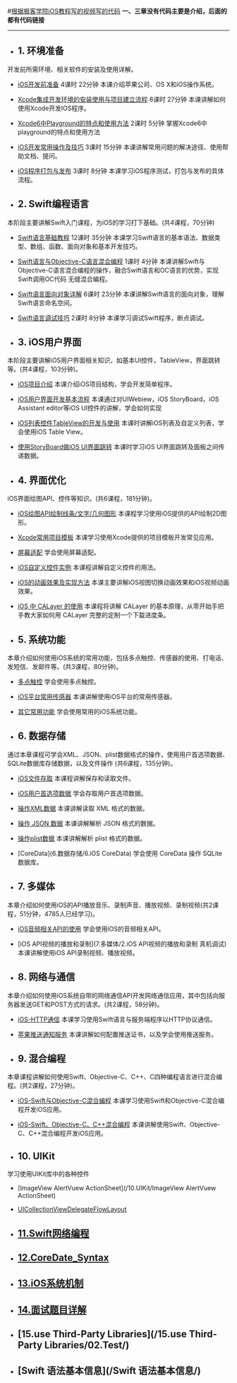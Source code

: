 
#[根据极客学院iOS教程写的视频写的代码](http://www.jikexueyuan.com/path/ios/)
**一、三章没有代码主要是介绍，后面的都有代码链接**
***
* ## 1. 环境准备 
开发前所需环境、相关软件的安装及使用详解。

* [iOS开发前准备](1.环境准备/)
4课时 22分钟 本课介绍苹果公司、OS X和iOS操作系统。

* [Xcode集成开发环境的安装使用与项目建立流程](1.环境准备/)
8课时 27分钟 本课讲解如何使用Xcode开发IOS程序。

* [Xcode6中Playground的特点和使用方法](1.环境准备/)
2课时 5分钟 掌握Xcode6中playground的特点和使用方法

* [iOS开发常用操作及技巧](1.环境准备/)
3课时 15分钟 本课讲解常用问题的解决途径、使用帮助文档、提问。


* [iOS程序打包与发布](1.环境准备/)
3课时 8分钟 本课学习iOS程序测试，打包与发布的具体流程。

* ## 2. Swift编程语言
本阶段主要讲解Swift入门课程，为iOS的学习打下基础。(共4课程，70分钟)

* [Swift语言基础教程](2.Swift编程语言/README.md)
12课时 35分钟 本课学习Swift语言的基本语法、数据类型、数组、函数、面向对象和基本开发技巧。

* [Swift语言与Objective-C语言混合编程](2.Swift编程语言/)
1课时 4分钟 本课讲解Swift与Objective-C语言混合编程的操作，融合Swift语言和OC语言的优势，实现Swift调用OC代码         无缝混合编程。

* [Swift语言面向对象详解](2.Swift编程语言/)
6课时 23分钟 本课讲解Swift语言的面向对象，理解Swift语言命名空间。

* [Swift语言调试技巧](2.Swift编程语言/)
2课时 8分钟 本课学习调试Swift程序，断点调试。

* ## 3. iOS用户界面 
本阶段主要讲解iOS用户界面相关知识，如基本UI控件，TableView，界面跳转等。(共4课程，103分钟)。

* [iOS项目介绍](3.iOS用户界面/)
本课介绍iOS项目结构，学会开发简单程序。  

* [iOS用户界面开发基本流程](3.iOS用户界面/)
本课通过对UIWebiew，iOS StoryBoard，iOS Assistant editor等iOS UI控件的讲解，学会如何实现

* [iOS列表控件TableView的开发与使用](3.iOS用户界面/)
本课时讲解iOS列表及自定义列表，学会使用iOS Table View。

* [使用StoryBoard做iOS UI界面跳转](3.iOS用户界面/)
本课时学习iOS UI界面跳转及面板之间传递数据。

* ## 4. 界面优化 
iOS界面绘图API、控件等知识。(共6课程，181分钟)。

* [iOS绘图API绘制线条/文字/几何图形](/4.界面优化/1.iOS绘图API绘制线条、文字、几何图形/)
本课程学习使用iOS提供的API绘制2D图形。  

* [Xcode常用项目模板](4.界面优化/2.Xcode常用项目模板/)
本课学习使用Xcode提供的项目模板开发常见应用。

* [屏幕适配]()
学会使用屏幕适配。

* [iOS自定义控件实例](4.界面优化/4.iOS自定义控件实例/)
本课程讲解自定义控件的用法。

* [iOS的动画效果及实现方法]()
本课主要讲解iOS视图切换动画效果和iOS视频动画效果。

* [iOS 中 CALayer 的使用]()
本课程将讲解 CALayer 的基本原理，从零开始手把手教大家如何用 CALayer 完整的定制一个下载进度条。

* ## 5. 系统功能 
本章介绍如何使用iOS系统的常用功能，包括多点触控、传感器的使用、打电话、发短信、发邮件等。(共3课程，80分钟)。

* [多点触控](5.系统功能/1.多点触控)
学会使用多点触控。  

* [iOS平台常用传感器](5.系统功能/2.iOS平台常用传感器)
本课讲解使用iOS平台的常用传感器。

* [其它常用功能](5.系统功能/3.iOS其他常用功能)
学会使用常用的iOS系统功能。

* ## 6. 数据存储
通过本章课程可学会XML、JSON、plist数据格式的操作，使用用户首选项数据、SQLite数据库存储数据，以及文件操作
(共6课程，135分钟)。

* [iOS文件存取](6.数据存储/1.iOS文件的存取)
本课程讲解保存和读取文件。  

* [iOS用户首选项数据](6.数据存储/2.用户首选项数据)
学会存取用户首选项数据。

* [操作XML数据](6.数据存储/3.操作XML数据)
本课讲解读取 XML 格式的数据。

* [操作 JSON 数据](6.数据存储/4.iOS操作JSON数据)
本课讲解解析 JSON 格式的数据。

* [操作plist数据](6.数据存储/5.iOS操作plist数据)
本课讲解解析 plist 格式的数据。

* [CoreData](6.数据存储/6.iOS CoreData)
学会使用 CoreData 操作 SQLite 数据库。

* ## 7. 多媒体
本章介绍如何使用iOS的API播放音乐、录制声音、播放视频、录制视频(共2课程，51分钟，4785人已经学习)。

* [iOS音频相关API的使用](7.多媒体/1.iOS音频相关API的使用)
学会使用iOS的音频相关API。  

* [iOS API视频的播放和录制](7.多媒体/2.iOS API视频的播放和录制 真机调试)
本课讲解使用iOS API录制视频、播放视频。

* ## 8. 网络与通信
本章介绍如何使用iOS系统自带的网络通信API开发网络通信应用，其中包括向服务器发送GET和POST方式的请求。(共2课程，58分钟)。

* [iOS-HTTP通信](8.网络通信/1.iOS-HTTP通信)
本课学习使用Swift语言与服务端程序以HTTP协议通信。  

* [苹果推送通知服务](8.网络通信/2.苹果推送通知服务)
本课讲解如何配置推送证书，以及学会使用推送服务。


* ## 9. 混合编程
本章课程讲解如何使用Swift、Objective-C、C++、C四种编程语言进行混合编程。(共2课程，27分钟)。

* [iOS-Swift与Objective-C混合编程](9.混合编程/1.iOS-Swift与Objective-C混合编程)
本课学习使用Swift和Objective-C混合编程开发iOS应用。

* [iOS-Swift、Objective-C、C++混合编程](9.混合编程/2.iOS-Swift、Objective-C、C++混合编程)
本课讲解使用Swift、Objective-C、C++混合编程开发iOS应用。


* ## 10. UIKit
学习使用UIKit库中的各种控件

* [ImageView AlertVuew ActionSheet](/10.UIKit/ImageView AlertVuew ActionSheet)

* [UICollectionViewDelegateFlowLayout](/10.UIKit/UICollectionViewDelegateFlowLayout)


* ## [11.Swift网络编程](/11.Swift网络编程/)


* ## [12.CoreDate_Syntax](/12.CoreDate_Syntax/)


* ## [13.iOS系统机制](/13.iOS系统机制/)


* ## [14.面试题目详解](/14.面试题目详解/)


* ## [15.use Third-Party Libraries](/15.use Third-Party Libraries/02.Test/)

* ## [Swift 语法基本信息](/Swift 语法基本信息/)

